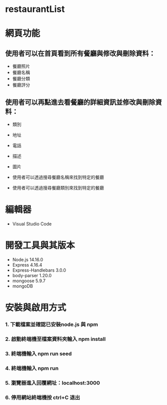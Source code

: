 # restaurantList
# 網頁功能  
## 使用者可以在首頁看到所有餐廳與修改與刪除資料：  
* 餐廳照片  
* 餐廳名稱  
* 餐廳分類  
* 餐廳評分  
## 使用者可以再點進去看餐廳的詳細資訊並修改與刪除資料：  
* 類別  
* 地址  
* 電話  
* 描述  
* 圖片  

* 使用者可以透過搜尋餐廳名稱來找到特定的餐廳

* 使用者可以透過搜尋餐廳類別來找到特定的餐廳
# 編輯器
* Visual Studio Code

# 開發工具與其版本
* Node.js 14.16.0
* Express 4.16.4
* Express-Handlebars 3.0.0
* body-parser 1.20.0
* mongoose 5.9.7
* mongoDB
# 安裝與啟用方式  
### 1. 下載檔案並確認已安裝node.js 與 npm
### 2. 啟動終端機至檔案資料夾輸入 npm install
### 3. 終端機輸入 npm run seed
### 4. 終端機輸入 npm run 
### 5. 瀏覽器進入回覆網址：localhost:3000
### 6. 停用網站終端機按 ctrl+C 退出
